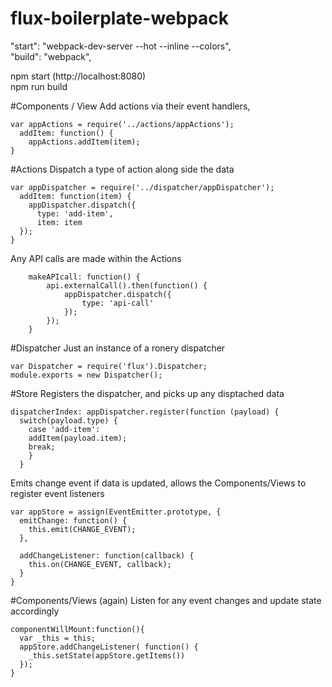 # flux-boilerplate-webpack
"start": "webpack-dev-server --hot --inline --colors", <br/>
"build": "webpack",

npm start (http://localhost:8080)<br/>
npm run build


#Components / View
Add actions via their event handlers,
```
var appActions = require('../actions/appActions');
  addItem: function() {
    appActions.addItem(item);
}
```
  
#Actions
Dispatch a type of action along side the data
```
var appDispatcher = require('../dispatcher/appDispatcher');
  addItem: function(item) {
    appDispatcher.dispatch({
      type: 'add-item',
      item: item
  });
}
```
Any API calls are made within the Actions
```
    makeAPIcall: function() {
        api.externalCall().then(function() {
            appDispatcher.dispatch({
                type: 'api-call'
            });
        });
    }
```

#Dispatcher
Just an instance of a ronery dispatcher 
```
var Dispatcher = require('flux').Dispatcher;
module.exports = new Dispatcher();
```

#Store
Registers the dispatcher, and picks up any disptached data
```
dispatcherIndex: appDispatcher.register(function (payload) {
  switch(payload.type) {
    case 'add-item':
    addItem(payload.item);
    break;
    }
  }
```   
  Emits change event if data is updated, allows the Components/Views to register event listeners
```  
var appStore = assign(EventEmitter.prototype, {
  emitChange: function() {
    this.emit(CHANGE_EVENT);
  },

  addChangeListener: function(callback) {
    this.on(CHANGE_EVENT, callback);
  }
}
```

#Components/Views (again)
Listen for any event changes and update state accordingly
```
componentWillMount:function(){
  var _this = this;
  appStore.addChangeListener( function() {
    _this.setState(appStore.getItems())
  });
}
```
